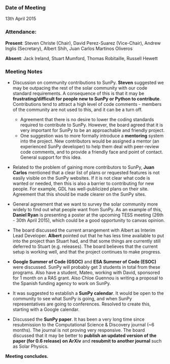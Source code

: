 ### Date of Meeting
13th April 2015

### Attendance: 
**Present**: Steven Christe (Chair), David Perez-Suarez (Vice-Chair), Andrew Inglis (Secretary), Albert Shih, Juan Carlos Martinos Oliveros

**Absent**: Jack Ireland, Stuart Mumford, Thomas Robitaille, Russell Hewett

### Meeting Notes

  - Discussion on community contributions to SunPy. **Steven** suggested we may be outpacing the rest of the solar community with our code standard requirements. A consequence of this is that it may be **frustrating/difficult for people new to SunPy or Python to contribute**. Contributions tend to attract a high level of code comments - members of the community are not used to this, and it can be a turn off.
    - Agreement that there is no desire to lower the coding standards required to contribute to SunPy. However, the board agreed that it is very important for SunPy to be an approachable and friendly project. 
    - One suggestion was to more formally introduce a **mentoring** system into the project. New contributors would be assigned a mentor (an experienced SunPy developer) to help them deal with peer-review code comments, and to provide a friendly face and point of contact. General support for this idea.

  - Related to the problem of gaining more contributors to SunPy, **Juan Carlos** mentioned that a clear list of plans or requested features is not easily visible on the SunPy websites. If it is not clear what code is wanted or needed, then this is also a barrier to contributing for new people. For example, GDL has well-publicized plans on their site. Agreement that this should be made clearer on the SunPy sites.

  - General agreement that we want to survey the solar community more widely to find out what people want from SunPy. As an example of this, **Daniel Ryan** is presenting a poster at the upcoming TESS meeting (26th - 30th April 2015), which could be a good opportunity to canvas opinion.

  - The board discussed the current arrangement with Albert as Interim Lead Developer. **Albert** pointed out that he has less time available to put into the project than Stuart had, and that some things are currently still deferred to Stuart (e.g. releases). The board believes that the current setup is working well, and that the project continues to make progress.

  - **Google Summer of Code (GSOC)** and **ESA Summer of Code (ESOC)** were discussed. SunPy will probably get 3 students in total from these programs. Also have a student, Mateo, working with David, sponsored for 1 month on a RAS grant. Also Chloe Guennou is writing a proposal to the Spanish funding agency to work on SunPy.

  - It was suggested to establish a **SunPy calendar**. It would be open to the community to see what SunPy is going, and when SunPy representatives are going to conferences. Resolved to create this, starting with a Google calendar.

  - Discussed the **SunPy paper**. It has been a very long time since resubmission to the Computational Science & Discovery journal (~6 months). The journal is not proving very responsive. The board discussed that it may be better to **publish an updated version of the paper (for 0.6 release) on ArXiv** and **resubmit to another journal** such as Solar Physics.  

**Meeting concludes.**






